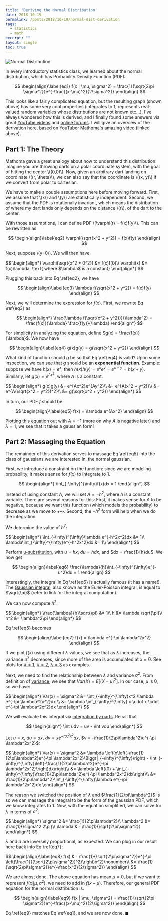 ```yaml
---
title: 'Deriving the Normal Distribution'
date: 2018-10-19
permalink: /posts/2018/10/19/normal-dist-derivation
tags:
  - statistics
  - math
excerpt: ""
layout: single
toc: true
---
```


![Normal Distribution](https://upload.wikimedia.org/wikipedia/commons/thumb/7/74/Normal_Distribution_PDF.svg/525px-Normal_Distribution_PDF.svg.png)

In every introductory statistics class, we learned about the normal distribution, which has Probability Density Function (PDF):

$$
\begin{align}\label{eq1}
    f(x | \mu, \sigma^2) = \frac{1}{\sqrt{2\pi \sigma^2}}e^{-\frac{(x-\mu)^2}{2\sigma^2}}
\end{align}
$$

This looks like a fairly complicated equation, but the resulting graph (shown above) has some very cool properties (integrates to 1, represents real-valued random variables whose distributions are not known etc...). I've always wondered how this is derived, and I finally found some answers via great [YouTube videos](https://www.youtube.com/watch?v=cTyPuZ9-JZ0) and [online forums](https://math.stackexchange.com/questions/384893/how-was-the-normal-distribution-derived). I will give an overview of the derivation here, based on YouTuber Mathoma's amazing video (linked above).

## Part 1: The Theory

Mathoma gave a great analogy about how to understand this distribution: imagine you are throwing darts on a polar coordinate system, with the goal of hitting the center \\((0,0)\\). Now, given an arbitrary dart landing on coordinate \\((r, \theta)\\), we can also say that the coordinate is \\((x, y)\\) if we convert from polar to cartesian. 

We have to make a couple assumptions here before moving forward. First, we assume that \\(x\\) and \\(y\\) are statistically independent. Second, we assume that the PDF is rotationally invariant, which means the distribution of where my dart lands only depends on the distance \\(r\\), of the dart to the center.

With those assumptions, I can define PDF \\(\varphi(r) = f(x)f(y)\\). This can be rewritten as 

$$
\begin{align}\label{eq2}
    \varphi(\sqrt{x^2 + y^2}) = f(x)f(y)
\end{align}
$$

Next, suppose \\(y=0\\). We will then have

<div>
$$
\begin{align*}
    \varphi(\sqrt{x^2 + 0^2}) &= f(x)f(0)\\
    \varphi(x) &= f(x)\lambda, \text{ where $\lambda$ is a constant}
\end{align*}
$$
</div>

Plugging this back into Eq \ref{eq2}, we have

$$
\begin{align}\label{eq3}
    \lambda f(\sqrt{x^2 + y^2}) = f(x)f(y)
\end{align}
$$

Next, we will determine the expression for $f(x)$. First, we rewrite Eq \ref{eq3} as

$$
\begin{align*}
    \frac{\lambda f(\sqrt{x^2 + y^2})}{\lambda^2} = \frac{f(x)}{\lambda} \frac{f(y)}{\lambda}
\end{align*}
$$

For simplicity in analyzing the equation, define $g(x) = \frac{f(x)}{\lambda}$. We now have

$$
\begin{align}\label{eq4}
    g(x)g(y) = g(\sqrt{x^2 + y^2})
\end{align}
$$

What kind of function should $g$ be so that Eq \ref{eq4} is valid? Upon some inspection, we can see that $g$ should be an **exponential function**. Example: suppose we have $h(x) = e^x$, then $h(x)h(y) = e^xe^y = e^{x+y} = h(x+y)$. Similarly, let $g(x) = e^{Ax^2}$, where $A$ is a constant.

<div>
$$
\begin{align*}
    g(x)g(y) &= e^{Ax^2}e^{Ay^2}\\
    &= e^{A(x^2 + y^2)}\\
    &= e^{A(\sqrt{x^2 + y^2})^2}\\
    &= g(\sqrt{x^2 + y^2})
\end{align*}
$$
</div>

In turn, our PDF $f$ should be 

$$
\begin{align}\label{eq5}
    f(x) = \lambda e^{Ax^2}
\end{align}
$$

[Plotting this equation out](https://www.desmos.com/calculator/hhsa3qpffi) with $A=-1$ (more on why $A$ is negative later) and $\lambda=1$, we see that it takes a gaussian form!

## Part 2: Massaging the Equation

The remainder of this derivation serves to massage Eq \ref{eq5} into the class of gaussians we are interested in, the normal gaussian. 

First, we introduce a constraint on the function: since we are modeling probability, it makes sense for $f(x)$ to integrate to $1$.

$$
\begin{align*}
    \int_{-\infty}^{\infty}f(x)dx = 1
\end{align*}
$$

Instead of using constant $A$, we will set $A = -h^2$, where $h$ is a constant variable. There are several reasons for this: First, it makes sense for $A$ to be negative, because we want this function (which models the probability) to decrease as we move to $+\infty$. Second, the $-h^2$ form will help when we do the integration.

We determine the value of $h^2$:

<div>
$$
\begin{align*}
    \int_{-\infty}^{\infty}\lambda e^{-h^2x^2}dx &= 1\\
    \lambda\int_{-\infty}^{\infty}e^{-h^2x^2}dx &= 1\\
\end{align*}
$$
</div>

Perform [u-substitution](https://www.wikiwand.com/en/Integration_by_substitution), with $u = hx$, $du = hdx$, and $dx = \frac{1}{h}du$. We now get

$$
\begin{align}\label{eq6}
    \frac{\lambda}{h}\int_{-\infty}^{\infty}e^{-u^2}du = 1
\end{align}
$$

Interestingly, the integral in Eq \ref{eq6} is actually famous (it has a name!). The [Gaussian integral](https://en.wikipedia.org/wiki/Gaussian_integral), also known as the Euler-Poisson integral, is equal to $\sqrt{\pi}$ (refer to link for the integral computation).

We can now compute $h^2$:

<div>
$$
\begin{align*}
    \frac{\lambda}{h}\sqrt{\pi} &= 1\\
    h &= \lambda \sqrt{\pi}\\
    h^2 &= \lambda^2\pi
\end{align*}
$$
</div>

Eq \ref{eq5} becomes

$$
\begin{align}\label{eq7}
    f(x) = \lambda e^{-\pi \lambda^2x^2}
\end{align}
$$

If we plot $f(x)$ using different $\lambda$ values, we see that as $\lambda$ increases, the variance $\sigma^2$ decreases, since more of the area is accumulated at $x=0$. See plots for [$\lambda=1$](https://www.desmos.com/calculator/lszecvqlgt), [$\lambda=2$](https://www.desmos.com/calculator/jpwcwodqef), [$\lambda=3$](https://www.desmos.com/calculator/uzdhdukutz) as examples.

Next, we need to find the relationship between $\lambda$ and variance $\sigma^2$. From definition of [variance](https://www.wikiwand.com/en/Variance), we see that $Var(X) = E[(X - \mu)^2]$. In our case, $\mu$ is 0, so we have:

<div>
$$
\begin{align*}
    Var(x) = \sigma^2 &= \int_{-\infty}^{\infty}x^2 \lambda e^{-\pi \lambda^2x^2}dx \\
    &= \lambda \int_{-\infty}^{\infty} x \cdot x \cdot e^{-\pi \lambda^2x^2}dx
\end{align*}
$$
</div>

We will evaluate this integral via [integration by parts](https://www.wikiwand.com/en/Integration_by_parts). Recall that 

$$
\begin{align*}
    \int udv = uv - \int vdu
\end{align*}
$$

Let $u = x$, $du = dx$, $dv = xe^{-\pi \lambda^2x^2}dx$, $v = -\frac{1}{2\pi\lambda^2}e^{-\pi \lambda^2x^2}$:

<div>
$$
\begin{align*}
    Var(x) = \sigma^2 &= \lambda \left(x\left(-\frac{1}{2\pi\lambda^2}e^{-\pi \lambda^2x^2}\Biggr|_{-\infty}^{\infty}\right) - \int_{-\infty}^{\infty}\left(-\frac{1}{2\pi\lambda^2}e^{-\pi \lambda^2x^2}\right)dx\right)\\
    &= \lambda \left((0) + \int_{-\infty}^{\infty}\frac{1}{2\pi\lambda^2}e^{-\pi \lambda^2x^2}dx\right)\\
    &= \frac{1}{2\pi\lambda^2}\int_{-\infty}^{\infty}\lambda e^{-\pi \lambda^2x^2}dx
\end{align*}
$$
</div>

The reason we switched the position of $\lambda$ and $\frac{1}{2\pi\lambda^2}$ is so we can massage the integral to be the form of the gaussian PDF, which we know integrates to 1. Now, with the equation simplified, we can solve for $\lambda$ in terms of $\sigma^2$.

<div>
$$
\begin{align*}
    \sigma^2 &= \frac{1}{2\pi\lambda^2}\\
    \lambda^2 &= \frac{1}{\sigma^2 2\pi}\\
    \lambda &= \frac{1}{\sqrt{2\pi\sigma^2}}
\end{align*}
$$
</div>

$\lambda$ and $\sigma$ are inversely proportional, as expected. We can plug in our result here back into Eq \ref{eq7}:

<div>
$$
\begin{align}\label{eq8}
    f(x) &= \frac{1}{\sqrt{2\pi\sigma^2}}e^{-\pi \left(\frac{1}{(\sqrt{2\pi\sigma^2})^2}\right)x^2}\nonumber\\
    &= \frac{1}{\sqrt{2\pi\sigma^2}}e^{-\frac{x^2}{2\sigma^2}}
\end{align}
$$
</div>

We are almost done. The above equation has mean $\mu = 0$, but if we want to represent $f(x\|\mu, \sigma^2)$, we need to add in $f(x-\mu)$. Therefore, our general PDF equation for the normal distribution is:

$$
\begin{align}\label{eq9}
    f(x | \mu, \sigma^2) = \frac{1}{\sqrt{2\pi \sigma^2}}e^{-\frac{(x-\mu)^2}{2\sigma^2}}
\end{align}
$$

Eq \ref{eq9} matches Eq \ref{eq1}, and we are now done. $\blacksquare$